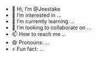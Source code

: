 - 👋 Hi, I’m @Jeestake
- 👀 I’m interested in ...
- 🌱 I’m currently learning ...
- 💞️ I’m looking to collaborate on ...
- 📫 How to reach me ...
- 😄 Pronouns: ...
- ⚡ Fun fact: ...

<!---
Jeestake/Jeestake is a ✨ special ✨ repository because its `README.md` (this file) appears on your GitHub profile.
You can click the Preview link to take a look at your changes.
--->
